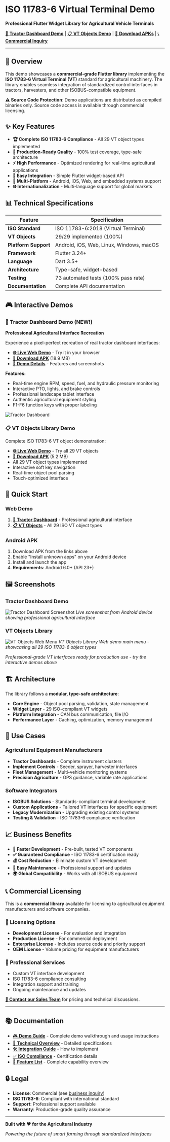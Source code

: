 # ISO 11783-6 Virtual Terminal Demo

**Professional Flutter Widget Library for Agricultural Vehicle Terminals**

[🚜 **Tractor Dashboard Demo**](https://shioken.github.io/isobus-vt-demo/demo/web_tractor_dashboard/) | [📋 **VT Objects Demo**](https://shioken.github.io/isobus-vt-demo/demo/web/) | [📱 **Download APKs**](https://shioken.github.io/isobus-vt-demo/demo/apk/) | [📞 **Commercial Inquiry**](./contact/business_inquiry.md)

---

## 🚜 Overview

This demo showcases a **commercial-grade Flutter library** implementing the **ISO 11783-6 Virtual Terminal (VT)** standard for agricultural machinery. The library enables seamless integration of standardized control interfaces in tractors, harvesters, and other ISOBUS-compatible equipment.

**⚠️ Source Code Protection**: Demo applications are distributed as compiled binaries only. Source code access is available through commercial licensing.

## ✨ Key Features

- **🏆 Complete ISO 11783-6 Compliance** - All 29 VT object types implemented
- **🎯 Production-Ready Quality** - 100% test coverage, type-safe architecture
- **⚡ High Performance** - Optimized rendering for real-time agricultural applications
- **🔧 Easy Integration** - Simple Flutter widget-based API
- **📱 Multi-Platform** - Android, iOS, Web, and embedded systems support
- **🌐 Internationalization** - Multi-language support for global markets

## 📊 Technical Specifications

| Feature | Specification |
|---------|---------------|
| **ISO Standard** | ISO 11783-6:2018 (Virtual Terminal) |
| **VT Objects** | 29/29 implemented (100%) |
| **Platform Support** | Android, iOS, Web, Linux, Windows, macOS |
| **Framework** | Flutter 3.24+ |
| **Language** | Dart 3.5+ |
| **Architecture** | Type-safe, widget-based |
| **Testing** | 73 automated tests (100% pass rate) |
| **Documentation** | Complete API documentation |

## 🎮 Interactive Demos

### 🚜 Tractor Dashboard Demo (NEW!)
**Professional Agricultural Interface Recreation**

Experience a pixel-perfect recreation of real tractor dashboard interfaces:

- **[🌐 Live Web Demo](https://shioken.github.io/isobus-vt-demo/demo/web_tractor_dashboard/)** - Try it in your browser
- **[📱 Download APK](./demo/apk/tractor_dashboard_demo.apk)** (18.9 MB)
- **[📄 Demo Details](./demo/apk/tractor_dashboard_download.html)** - Features and screenshots

**Features:**
- Real-time engine RPM, speed, fuel, and hydraulic pressure monitoring
- Interactive PTO, lights, and brake controls
- Professional landscape tablet interface
- Authentic agricultural equipment styling
- F1-F6 function keys with proper labeling

![Tractor Dashboard](./demo/screenshots/tractor_dashboard_screenshot.png)

### 📋 VT Objects Library Demo
Complete ISO 11783-6 VT object demonstration:
- **[🌐 Live Web Demo](https://shioken.github.io/isobus-vt-demo/demo/web/)** - Try all 29 VT objects
- **[📱 Download APK](./demo/apk/iso11783_vt_demo.apk)** (5.2 MB)
- All 29 VT object types implemented
- Interactive soft key navigation
- Real-time object pool parsing
- Touch-optimized interface

## 🚀 Quick Start

### Web Demo
1. **[🚜 Tractor Dashboard](https://shioken.github.io/isobus-vt-demo/demo/web_tractor_dashboard/)** - Professional agricultural interface
2. **[📋 VT Objects](https://shioken.github.io/isobus-vt-demo/demo/web/)** - All 29 ISO VT object types

### Android APK
1. Download APK from the links above
2. Enable "Install unknown apps" on your Android device
3. Install and launch the app
4. **Requirements**: Android 6.0+ (API 23+)

## 🖼️ Screenshots

### Tractor Dashboard Demo
![Tractor Dashboard Screenshot](./demo/screenshots/tractor_dashboard_screenshot.png)
*Live screenshot from Android device showing professional agricultural interface*

### VT Objects Library
![VT Objects Web Menu](./demo/screenshots/vt_objects_web_menu.png)
*VT Objects Library Web demo main menu - showcasing all 29 ISO 11783-6 object types*

*Professional-grade VT interfaces ready for production use - try the interactive demos above*

## 🏗️ Architecture

The library follows a **modular, type-safe architecture**:

- **Core Engine** - Object pool parsing, validation, state management
- **Widget Layer** - 29 ISO-compliant VT widgets
- **Platform Integration** - CAN bus communication, file I/O
- **Performance Layer** - Caching, optimization, memory management

## 🚀 Use Cases

### Agricultural Equipment Manufacturers
- **Tractor Dashboards** - Complete instrument clusters
- **Implement Controls** - Seeder, sprayer, harvester interfaces  
- **Fleet Management** - Multi-vehicle monitoring systems
- **Precision Agriculture** - GPS guidance, variable rate applications

### Software Integrators
- **ISOBUS Solutions** - Standards-compliant terminal development
- **Custom Applications** - Tailored VT interfaces for specific equipment
- **Legacy Modernization** - Upgrading existing control systems
- **Testing & Validation** - ISO 11783-6 compliance verification

## 📈 Business Benefits

- **🎯 Faster Development** - Pre-built, tested VT components
- **✅ Guaranteed Compliance** - ISO 11783-6 certification ready
- **💰 Cost Reduction** - Eliminate custom VT development
- **🔧 Easy Maintenance** - Professional support and updates
- **🌍 Global Compatibility** - Works with all ISOBUS equipment

## 📞 Commercial Licensing

This is a **commercial library** available for licensing to agricultural equipment manufacturers and software companies.

### 🎫 Licensing Options
- **Development License** - For evaluation and integration
- **Production License** - For commercial deployment
- **Enterprise License** - Includes source code and priority support
- **OEM License** - Volume pricing for equipment manufacturers

### 💼 Professional Services
- Custom VT interface development
- ISO 11783-6 compliance consulting
- Integration support and training
- Ongoing maintenance and updates

**[📧 Contact our Sales Team](./contact/business-inquiry.md)** for pricing and technical discussions.

---

## 📚 Documentation

- [🎮 **Demo Guide**](./demo/DEMO_GUIDE.md) - Complete demo walkthrough and usage instructions
- [📖 **Technical Overview**](./docs/technical-overview.md) - Detailed specifications
- [🛠️ **Integration Guide**](./docs/integration-guide.md) - How to implement
- [✅ **ISO Compliance**](./docs/iso-compliance.md) - Certification details
- [🎯 **Feature List**](./docs/features.md) - Complete capability overview

## 🔒 Legal

- **License**: Commercial (see [business inquiry](./contact/business-inquiry.md))
- **ISO 11783-6**: Compliant with international standard
- **Support**: Professional support available
- **Warranty**: Production-grade quality assurance

---

**Built with ❤️ for the Agricultural Industry**

*Powering the future of smart farming through standardized interfaces*